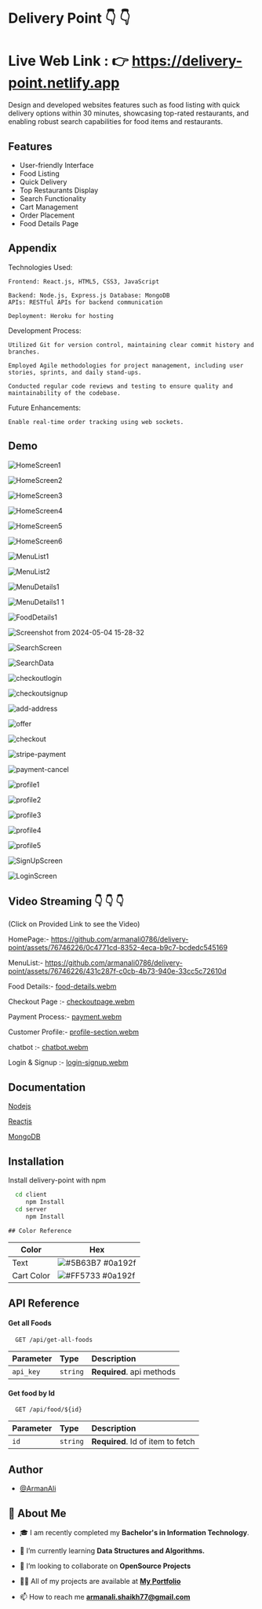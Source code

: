 # Delivery Point  👇 👇

# Live Web Link : 👉  https://delivery-point.netlify.app

Design and developed websites features such as food listing with quick delivery options within 30 minutes, showcasing top-rated restaurants, and enabling robust search capabilities for food items and restaurants.



## Features

- User-friendly Interface
- Food Listing
- Quick Delivery
- Top Restaurants Display
- Search Functionality
- Cart Management
- Order Placement
- Food Details Page



## Appendix

Technologies Used:

    Frontend: React.js, HTML5, CSS3, JavaScript

    Backend: Node.js, Express.js Database: MongoDB
    APIs: RESTful APIs for backend communication

    Deployment: Heroku for hosting

Development Process:

    Utilized Git for version control, maintaining clear commit history and branches.

    Employed Agile methodologies for project management, including user stories, sprints, and daily stand-ups.

    Conducted regular code reviews and testing to ensure quality and maintainability of the codebase.


Future Enhancements:

    Enable real-time order tracking using web sockets.
## Demo

![HomeScreen1](https://github.com/armanali0786/delivery-point/assets/76746226/2ac1f24a-1c00-40d4-ba61-e474456b0563)

![HomeScreen2](https://github.com/armanali0786/delivery-point/assets/76746226/b2137b75-55f4-46e9-8a2b-66292fcec03d)

![HomeScreen3](https://github.com/armanali0786/delivery-point/assets/76746226/c0323ad8-4ab6-4e2e-a184-3645bbde3a79)

![HomeScreen4](https://github.com/armanali0786/delivery-point/assets/76746226/1277b06e-8b43-4ee0-afe2-fcfb5e8957ec)

![HomeScreen5](https://github.com/armanali0786/delivery-point/assets/76746226/8a04877a-a3ce-48cb-a116-5863140a84e2)

![HomeScreen6](https://github.com/armanali0786/delivery-point/assets/76746226/f546f446-be0f-4acb-a14f-6ee71e3f9780)

![MenuList1](https://github.com/armanali0786/delivery-point/assets/76746226/154e91aa-2b1b-4b30-94c8-8f67b8d14e97)

![MenuList2](https://github.com/armanali0786/delivery-point/assets/76746226/837b10ec-19da-4f43-b996-3b5091a6de5f)

![MenuDetails1](https://github.com/armanali0786/delivery-point/assets/76746226/06a08e31-715a-4051-aac1-478086111040)

![MenuDetails1 1](https://github.com/armanali0786/delivery-point/assets/76746226/bf28bd43-6014-435a-b314-351ef058c811)

![FoodDetails1](https://github.com/armanali0786/delivery-point/assets/76746226/1a97e541-3253-4b85-a10b-7eb60c9ec6fd)

![Screenshot from 2024-05-04 15-28-32](https://github.com/armanali0786/delivery-point/assets/76746226/8f47c0b8-d052-46b7-b7f7-ac7dfb617eb3)

![SearchScreen](https://github.com/armanali0786/delivery-point/assets/76746226/e6121568-fb52-4003-8837-fa1c57fb87ee)

![SearchData](https://github.com/armanali0786/delivery-point/assets/76746226/6ba20121-8009-4266-ba87-4994e2d4ef4e)

![checkoutlogin](https://github.com/armanali0786/delivery-point/assets/76746226/cd3d62bf-ea85-451c-9c10-06b541c8e67f)

![checkoutsignup](https://github.com/armanali0786/delivery-point/assets/76746226/d17eda58-6646-4da6-b13a-f2a861c4a007)

![add-address](https://github.com/armanali0786/delivery-point/assets/76746226/d098cd3b-e6df-40ca-ab14-d82d4c24741e)

![offer](https://github.com/armanali0786/delivery-point/assets/76746226/b346bc10-5b35-4b95-884a-e5e954988366)

![checkout](https://github.com/armanali0786/delivery-point/assets/76746226/816263ca-ebf8-4679-ad99-ccf4c3fd333c)

![stripe-payment](https://github.com/armanali0786/delivery-point/assets/76746226/15f4552d-64a9-4ae1-9eb1-8a81ec8a85e3)

![payment-cancel](https://github.com/armanali0786/delivery-point/assets/76746226/d1373d26-a1f0-41e7-afc1-98958a8aaf22)

![profile1](https://github.com/armanali0786/delivery-point/assets/76746226/47a587ec-100a-4f5c-bcd0-0becbcad0d3f)

![profile2](https://github.com/armanali0786/delivery-point/assets/76746226/3a4c1343-7d25-4d4e-9762-da2c98393b4d)

![profile3](https://github.com/armanali0786/delivery-point/assets/76746226/0093b457-bd12-4a22-91f1-2111ddcdf4f8)

![profile4](https://github.com/armanali0786/delivery-point/assets/76746226/4dab381c-584c-4f7b-9c38-3e74138c54bf)

![profile5](https://github.com/armanali0786/delivery-point/assets/76746226/f2705dcf-055b-4e41-9873-a5a134a943f0)



![SignUpScreen](https://github.com/armanali0786/delivery-point/assets/76746226/cd8b488a-5e5e-4e25-a715-1d0eec14e181)

![LoginScreen](https://github.com/armanali0786/delivery-point/assets/76746226/8589e8a9-3adc-4fb6-90e4-815e79c2da58)


## Video Streaming 👇 👇 👇  
(Click on Provided Link to see the Video) 

HomePage:- 
https://github.com/armanali0786/delivery-point/assets/76746226/0c4771cd-8352-4eca-b9c7-bcdedc545169

MenuList:- 
https://github.com/armanali0786/delivery-point/assets/76746226/431c287f-c0cb-4b73-940e-33cc5c72610d

Food Details:- 
[food-details.webm](https://github.com/armanali0786/delivery-point/assets/76746226/0e8ebe9b-5a7d-4eca-b017-0786417b9137)

Checkout Page :- 
[checkoutpage.webm](https://github.com/armanali0786/delivery-point/assets/76746226/38e39042-7a44-4ca4-888d-150d956c2f7f)

Payment Process:- 
[payment.webm](https://github.com/armanali0786/delivery-point/assets/76746226/e0d31104-d2e0-4580-9d62-c33f32c33c4f)

Customer Profile:-
[profile-section.webm](https://github.com/armanali0786/delivery-point/assets/76746226/489462e7-ebe0-4920-8f41-a420d99d4a9b)

chatbot :- 
[chatbot.webm](https://github.com/armanali0786/delivery-point/assets/76746226/6293dff2-18f6-4590-9e36-9eee8cb02c2f)

Login & Signup :-
[login-signup.webm](https://github.com/armanali0786/delivery-point/assets/76746226/2c9291e1-b821-4628-a72e-4667248d578e)


## Documentation

[Nodejs](https://nodejs.org/docs/latest/api/)

[Reactjs](https://legacy.reactjs.org/docs/getting-started.html)

[MongoDB](https://www.mongodb.com/docs/atlas/getting-started)

## Installation

Install delivery-point with npm

```bash
  cd client
     npm Install
  cd server
     npm Install
```
    ## Color Reference

| Color             | Hex                                                                |
| ----------------- | ------------------------------------------------------------------ |
| Text  | ![#5B63B7](https://via.placeholder.com/10/0a192f?text=+) #0a192f |
| Cart Color  | ![#FF5733](https://via.placeholder.com/10/0a192f?text=+) #0a192f |

## API Reference

#### Get all Foods

```http
  GET /api/get-all-foods
```

| Parameter | Type     | Description                |
| :-------- | :------- | :------------------------- |
| `api_key` | `string` | **Required**.  api methods |

#### Get food by Id

```http
  GET /api/food/${id}
```

| Parameter | Type     | Description                       |
| :-------- | :------- | :-------------------------------- |
| `id`      | `string` | **Required**. Id of item to fetch |



## Author

- [@ArmanAli](https://www.github.com/armanali0786)


## 🚀 About Me
- 🎓 I am recently completed my **Bachelor's in Information Technology**.

- 🌱 I’m currently learning **Data Structures and Algorithms.**

- 👯 I’m looking to collaborate on **OpenSource Projects**

- 👨‍💻 All of my projects are available at **[My Portfolio](https://github.com/armanali0786?tab=repositories)**

- 📫 How to reach me **armanali.shaikh77@gmail.com**

